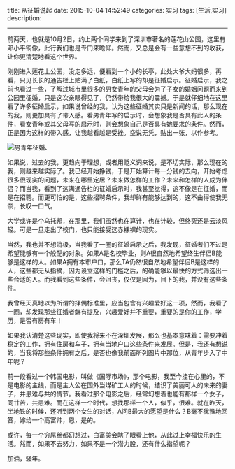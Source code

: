 title:   从征婚说起
date: 2015-10-04 14:52:49 
categories: 实习
tags: [生活,实习] 
description: 

---

前两天，也就是10月2日，约上两个同学来到了深圳市著名的莲花山公园，这里有邓小平铜像，此行我们也是专门来瞻仰。然而，又总是会有一些意想不到的收获，让你更清楚地看这个世界。

刚刚进入莲花上公园，没走多远，便看到一个小的长亭，此处大爷大妈很多，再看，只见长长的通告栏上贴满了白纸，白纸上写的却是征婚启示。征婚启示，我之前也看过一些，了解过城市里很多的男女青年的父母会为了子女的婚姻问题而来到公园里征婚，只是这次亲眼得见了，仍然带给我很大的震撼。于是就仔细地在这里看了许多征婚启示，如果说曾经的我，认为这些征婚其实只是新闻的话，那么现在的我，则更加具有了带入感。看男青年写的启示时，会想象我是否具有此人的条件，看女青年或其父母写的启示时，则会想象自己是否具有她要求的条件。然而，正是因为这样的带入感，让我越看越是受挫。空说无凭，贴出一张，以作参考。


![男青年征婚](http://7ktu2f.com1.z0.glb.clouddn.com/zhenghun.jpg)、


如果说，过去的我，更趋向于理想，或者用贬义词来说，是不切实际，那么现在的我，则越来越实际了。我已经开始挣钱，于是开始算计每一分钱的去向，开始考虑很多很现实的问题，未来在哪里定居？未来做怎样的工作？未来和怎样的人成为伴侣？而当我，看到了这满通告栏的征婚启示时，我甚至觉得，这不像是在征婚，而是在招聘。而更可怕的是，这些招聘条件，我却鲜有能够达到的，这不由得使我无奈，长叹一口气。

大学或许是个乌托邦，在那里，我们虽然也在算计，也在计较，但终究还是云淡风轻。可是一旦走出了校门，也只能接受这赤裸裸的现实。

当然，我也并不想消极，当我看了一圈的征婚启示之后，我发现，征婚者们不过是希望能够有一个般配的对象。如果A是名校毕业，则A很自然地希望终生伴侣B能够是这样的人。如果A拥有本市户口，那么TA仍然很自然地希望伴侣B是这样的人，这些都无从指摘，因为设立这样的门槛之后，的确能够以最快的方式筛选出一些合适的人。而我看到这些条件，会沮丧，仅仅是因为，目下的我，并没有这些条件。

我曾经天真地以为所谓的择偶标准里，应当包含有兴趣爱好这一项，然而，我看了一圈，却发现那些征婚者鲜有提及，兴趣爱好并不重要，重要的是你的工作，学历，是否有房有车！

如果我认清楚这些现实，即使我将来不在深圳发展，那么也基本意味着：需要冲着稳定的工作，拥有住房和车子，拥有当地户口这些条件来发展。但是，我还有想说的，当我将那些条件拥有之后，是否也像我前面所列图片中那位，从青年步入了中年呢？

前一段看过一个韩国电影，叫做《国际市场》，那个电影，我至今挂在心里的，不是电影的主线，而是主人公在国外当煤矿工人的时候，结识了美丽可人的未来的妻子，并患难与共的情节。我看过那个电影之后，经常幻想着也能有那样一个女子，同甘苦，共患难。而在这样一个时代，想找那样一个人，似乎，很难。就在昨天，坐地铁的时候，还听到两个女生的对话，A问B最大的愿望是什么？B毫不犹豫地回答，嫁给一个高富帅，恩，是的。

或许，每一个穷屌丝都幻想过，白富美会瞎了眼看上他，从此过上幸福快乐的生活。然而，如果不去努力，如果不是一个潜力股，还有什么指望呢？

加油，骚年。